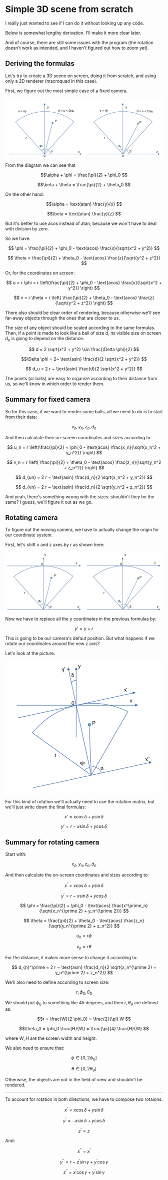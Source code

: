 # Simple 3D scene from scratch

I really just wanted to see if I can do it without looking up any code.

Below is somewhat lengthy derivation. I'll make it more clear later. 

And of course, there are still some issues with the program (the rotation doesn't work as intended, and I haven't figured out how to zoom yet).

## Deriving the formulas

Let's try to create a 3D scene on screen, doing it from scratch, and using only a 2D renderer (macroquad in this case).

First, we figure out the most simple case of a fixed camera.

![Projection scheme](./images/Diagram1.png)

From the diagram we can see that

$$\alpha + \phi = \frac{\pi}{2} + \phi_0 $$

$$\beta + \theta = \frac{\pi}{2} + \theta_0 $$

On the other hand:

$$\alpha = \text{atan} \frac{y}{x} $$

$$\beta = \text{atan} \frac{y}{z} $$

But it's better to use acos instead of atan, because we won't have to deal with division by zero.

So we have:

$$ \phi = \frac{\pi}{2} + \phi_0 - \text{acos} \frac{x}{\sqrt{x^2 + y^2}} $$

$$ \theta = \frac{\pi}{2} + \theta_0 - \text{acos} \frac{z}{\sqrt{y^2 + z^2}} $$

Or, for the coordinates on screen:

$$ u = r \phi = r \left(\frac{\pi}{2} + \phi_0 - \text{acos} \frac{x}{\sqrt{x^2 + y^2}} \right) $$

$$ v = r \theta = r \left( \frac{\pi}{2} + \theta_0 - \text{acos} \frac{z}{\sqrt{y^2 + z^2}} \right) $$

There also should be clear order of rendering, because otherwise we'll see far-away objects through the ones that are closer to us.

The size of any object should be scaled according to the same formulas. Then, if a point is made to look like a ball of size $d$, its visible size on screen $d_u$ is going to depend on the distance.

$$ d = 2 \sqrt{x^2 + y^2} \sin \frac{\Delta \phi}{2} $$

$$\Delta \phi = 2~ \text{asin} \frac{d}{2 \sqrt{x^2 + y^2}} $$

$$ d_u = 2 r ~ \text{asin} \frac{d}{2 \sqrt{x^2 + y^2}} $$

The points (or balls) are easy to organize according to their distance from us, so we'll know in which order to render them.

## Summary for fixed camera

So for this case, if we want to render some balls, all we need to do is to start from their data:

$$ x_n, y_n, z_n, d_n $$

And then calculate their on-screen coordinates and sizes according to:

$$ u_n = r \left(\frac{\pi}{2} + \phi_0 - \text{acos} \frac{x_n}{\sqrt{x_n^2 + y_n^2}} \right) $$

$$ v_n = r \left( \frac{\pi}{2} + \theta_0 - \text{acos} \frac{z_n}{\sqrt{y_n^2 + z_n^2}} \right) $$

$$ d_{un} = 2 r ~ \text{asin} \frac{d_n}{2 \sqrt{x_n^2 + y_n^2}} $$

$$ d_{vn} = 2 r ~ \text{asin} \frac{d_n}{2 \sqrt{y_n^2 + z_n^2}} $$

And yeah, there's something wrong with the sizes: shouldn't they be the same? I guess, we'll figure it out as we go.

## Rotating camera

To figure out the moving camera, we have to actually change the origin for our coordinate system. 

First, let's shift x and z axes by r as shown here:

![Projection scheme](./images/Diagram2.png)

Now we have to replace all the y coordinates in the previous formulas by:

 $$y' = y + r $$

 This is going to be our camera's defaut position. But what happens if we rotate our coordinates around the new z axis?

 Let's look at the picture. 
 
 ![Projection scheme](./images/Diagram3.png)
 
 For this kind of rotation we'll actually need to use the rotation matrix, but we'll just write down the final formulas:

 $$x' =  x \cos \delta + y \sin \delta $$

 $$y' =  r - x \sin \delta + y \cos \delta $$

## Summary for rotating camera

Start with:

$$ x_n, y_n, z_n, d_n $$

And then calculate the on-screen coordinates and sizes according to:

 $$x^\prime =  x \cos \delta + y \sin \delta $$

 $$y^\prime =  r -x \sin \delta + y \cos \delta $$

 $$ \phi = \frac{\pi}{2} + \phi_0 - \text{acos} \frac{x^\prime_n}{\sqrt{x_n^{\prime 2} + y_n^{\prime 2}}} $$

$$ \theta = \frac{\pi}{2} + \theta_0 - \text{acos} \frac{z_n}{\sqrt{y_n^{\prime 2} + z_n^2}} $$

$$ u_n = r \phi $$

$$ v_n = r \theta $$

For the distance, it makes more sense to change it according to:

$$ d_{n}^\prime = 2 r ~ \text{asin} \frac{d_n}{2 \sqrt{x_n^{\prime 2} + y_n^{\prime 2} + z_n^2}} $$

We'll also need to define according to screen size:

$$r, \phi_0, \theta_0 $$

We should put $\phi_0$ to something like 45 degrees, and then $r, \theta_0$ are defined as:

$$r = \frac{W}{2 \phi_0} = \frac{2}{\pi} W $$

$$\theta_0 = \phi_0 \frac{H}{W} = \frac{\pi}{4} \frac{H}{W} $$

where $W, H$ are the screen width and height.

We also need to ensure that:

$$ \phi \in [0, 2\phi_0] $$

$$ \theta \in [0, 2\theta_0] $$

Otherwise, the objects are not in the field of view and shouldn't be rendered.

---

To account for rotation in both directions, we have to compose two rotaions:

$$x^\prime =  x \cos \delta + y \sin \delta $$

 $$y^\prime =  -x \sin \delta + y \cos \delta $$

 $$z^\prime = z $$

 And:

 $$x^{\prime \prime} =  x^\prime$$

 $$y^{\prime \prime} =  r -z^\prime \sin \gamma + y^\prime \cos \gamma $$

 $$z^{\prime \prime} = x^\prime \cos \gamma + y^\prime \sin \gamma $$


